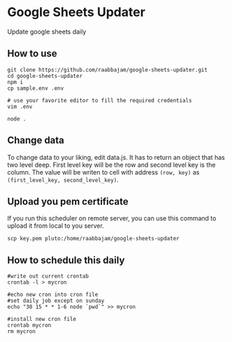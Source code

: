 # Google Sheets Updater

Update google sheets daily

## How to use

```
git clone https://github.com/raabbajam/google-sheets-updater.git
cd google-sheets-updater
npm i
cp sample.env .env

# use your favorite editor to fill the required credentials
vim .env

node .
```

## Change data

To change data to your liking, edit data.js. It has to return an object that has two level deep.
First level key will be the row and second level key is the column. The value will be writen to cell with address `(row, key)` as `(first_level_key, second_level_key)`.

## Upload you pem certificate

If you run this scheduler on remote server, you can use this command to upload it from local to you server.

```
scp key.pem pluto:/home/raabbajam/google-sheets-updater
```

## How to schedule this daily

```
#write out current crontab
crontab -l > mycron

#echo new cron into cron file
#set daily job except on sunday
echo "30 15 * * 1-6 node `pwd`" >> mycron

#install new cron file
crontab mycron
rm mycron
```
